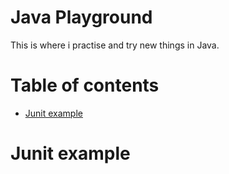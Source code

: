# Java Playground

This is where i practise and try new things in Java.

# Table of contents

* [Junit example](#junit-example)



# Junit example